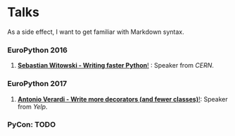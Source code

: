 Talks
=====

As a side effect, I want to get familiar with Markdown syntax.


### EuroPython 2016

1. [**Sebastian Witowski - Writing faster Python**!](https://www.youtube.com/watch?v=YjHsOrOOSuI) : Speaker from *CERN*.

### EuroPython 2017

1. [**Antonio Verardi - Write more decorators (and fewer classes)**!](https://www.youtube.com/watch?v=VLlLIL5ZYLI): Speaker from *Yelp*.

### PyCon: TODO



